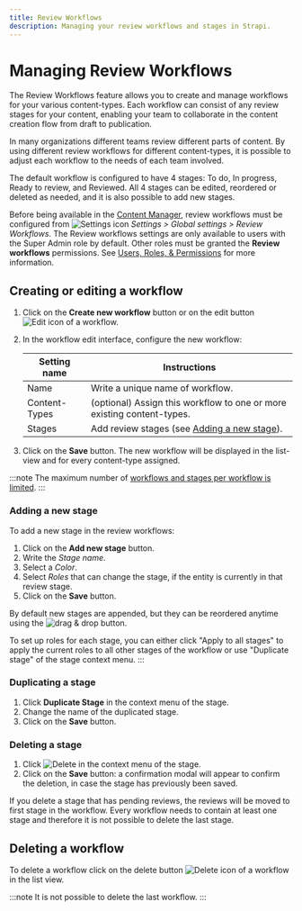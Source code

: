 ```yaml
---
title: Review Workflows
description: Managing your review workflows and stages in Strapi.
---
```


# Managing Review Workflows  

The Review Workflows feature allows you to create and manage workflows for your various content-types. Each workflow can consist of any review stages for your content, enabling your team to collaborate in the content creation flow from draft to publication.



In many organizations different teams review different parts of content. By using different review workflows for different content-types, it is possible to adjust each workflow to the needs of each team involved.

The default workflow is configured to have 4 stages: To do, In progress, Ready to review, and Reviewed. All 4 stages can be edited, reordered or deleted as needed, and it is also possible to add new stages.

Before being available in the [Content Manager](/user-docs/content-manager/reviewing-content), review workflows must be configured from ![Settings icon](/img/assets/icons/settings.svg) _Settings > Global settings > Review Workflows_. The Review workflows settings are only available to users with the Super Admin role by default. Other roles must be granted the **Review workflows** permissions. See [Users, Roles, & Permissions](/user-docs/users-roles-permissions) for more information.

## Creating or editing a workflow



1. Click on the **Create new workflow** button or on the edit button ![Edit icon](/img/assets/icons/edit.svg) of a workflow.
2. In the workflow edit interface, configure the new workflow:

   | Setting name  | Instructions                                                           |
   | ------------- | ---------------------------------------------------------------------- |
   | Name          | Write a unique name of workflow.                                       |
   | Content-Types | (optional) Assign this workflow to one or more existing content-types. |
   | Stages        | Add review stages (see [Adding a new stage](#adding-a-new-stage)).     |

3. Click on the **Save** button. The new workflow will be displayed in the list-view and for every content-type assigned.

:::note
The maximum number of [workflows and stages per workflow is limited](https://strapi.io/pricing-cloud).
:::

### Adding a new stage

To add a new stage in the review workflows:

1. Click on the **Add new stage** button.
2. Write the _Stage name_.
3. Select a _Color_.
4. Select _Roles_ that can change the stage, if the entity is currently in that review stage.
5. Click on the **Save** button.

By default new stages are appended, but they can be reordered anytime using the ![drag & drop](/img/assets/icons/drag.svg) button.


To set up roles for each stage, you can either click "Apply to all stages" to apply the current roles to all other stages of the workflow or use "Duplicate stage" of the stage context menu.
:::

### Duplicating a stage

1. Click **Duplicate Stage** in the context menu of the stage.
2. Change the name of the duplicated stage.
3. Click on the **Save** button.

### Deleting a stage

1. Click ![Delete](/img/assets/icons/delete.svg) in the context menu of the stage.
2. Click on the **Save** button: a confirmation modal will appear to confirm the deletion, in case the stage has previously been saved.

If you delete a stage that has pending reviews, the reviews will be moved to first stage in the workflow. Every workflow needs to
contain at least one stage and therefore it is not possible to delete the last stage.

## Deleting a workflow

To delete a workflow click on the delete button ![Delete icon](/img/assets/icons/delete.svg) of a workflow in the list view.

:::note
It is not possible to delete the last workflow.
:::


